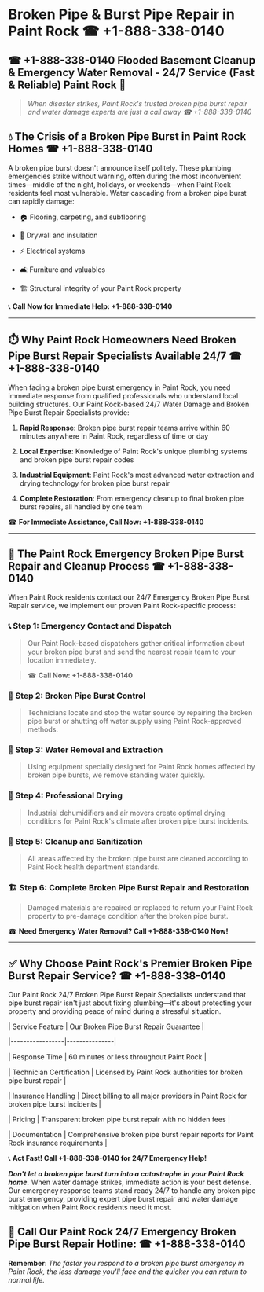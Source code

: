 # Broken Pipe & Burst Pipe Repair in Paint Rock ☎ +1-888-338-0140  
## ☎ +1-888-338-0140 Flooded Basement Cleanup & Emergency Water Removal - 24/7 Service (Fast & Reliable) Paint Rock 🚨  

> *When disaster strikes, Paint Rock's trusted broken pipe burst repair and water damage experts are just a call away ☎ +1-888-338-0140*  

## 💧 The Crisis of a Broken Pipe Burst in Paint Rock Homes ☎ +1-888-338-0140  

A broken pipe burst doesn't announce itself politely. These plumbing emergencies strike without warning, often during the most inconvenient times—middle of the night, holidays, or weekends—when Paint Rock residents feel most vulnerable. Water cascading from a broken pipe burst can rapidly damage:  

* 🏠 Flooring, carpeting, and subflooring  
* 🧱 Drywall and insulation  
* ⚡ Electrical systems  
* 🛋️ Furniture and valuables  
* 🏗️ Structural integrity of your Paint Rock property  

📞 **Call Now for Immediate Help: +1-888-338-0140**  

---  

## ⏱️ Why Paint Rock Homeowners Need Broken Pipe Burst Repair Specialists Available 24/7 ☎ +1-888-338-0140  

When facing a broken pipe burst emergency in Paint Rock, you need immediate response from qualified professionals who understand local building structures. Our Paint Rock-based 24/7 Water Damage and Broken Pipe Burst Repair Specialists provide:  

1. **Rapid Response**: Broken pipe burst repair teams arrive within 60 minutes anywhere in Paint Rock, regardless of time or day  
2. **Local Expertise**: Knowledge of Paint Rock's unique plumbing systems and broken pipe burst repair codes  
3. **Industrial Equipment**: Paint Rock's most advanced water extraction and drying technology for broken pipe burst repair  
4. **Complete Restoration**: From emergency cleanup to final broken pipe burst repairs, all handled by one team  

☎ **For Immediate Assistance, Call Now: +1-888-338-0140**  

---  

## 🔧 The Paint Rock Emergency Broken Pipe Burst Repair and Cleanup Process ☎ +1-888-338-0140  

When Paint Rock residents contact our 24/7 Emergency Broken Pipe Burst Repair service, we implement our proven Paint Rock-specific process:  

### 📞 Step 1: Emergency Contact and Dispatch  
> Our Paint Rock-based dispatchers gather critical information about your broken pipe burst and send the nearest repair team to your location immediately.  
> ☎ **Call Now: +1-888-338-0140**  

### 🚿 Step 2: Broken Pipe Burst Control  
> Technicians locate and stop the water source by repairing the broken pipe burst or shutting off water supply using Paint Rock-approved methods.  

### 🌊 Step 3: Water Removal and Extraction  
> Using equipment specially designed for Paint Rock homes affected by broken pipe bursts, we remove standing water quickly.  

### 💨 Step 4: Professional Drying  
> Industrial dehumidifiers and air movers create optimal drying conditions for Paint Rock's climate after broken pipe burst incidents.  

### 🧼 Step 5: Cleanup and Sanitization  
> All areas affected by the broken pipe burst are cleaned according to Paint Rock health department standards.  

### 🏗️ Step 6: Complete Broken Pipe Burst Repair and Restoration  
> Damaged materials are repaired or replaced to return your Paint Rock property to pre-damage condition after the broken pipe burst.  

☎ **Need Emergency Water Removal? Call +1-888-338-0140 Now!**  

---  

## ✅ Why Choose Paint Rock's Premier Broken Pipe Burst Repair Service? ☎ +1-888-338-0140  

Our Paint Rock 24/7 Broken Pipe Burst Repair Specialists understand that pipe burst repair isn't just about fixing plumbing—it's about protecting your property and providing peace of mind during a stressful situation.  

| Service Feature | Our Broken Pipe Burst Repair Guarantee |  
|-----------------|---------------|  
| Response Time | 60 minutes or less throughout Paint Rock |  
| Technician Certification | Licensed by Paint Rock authorities for broken pipe burst repair |  
| Insurance Handling | Direct billing to all major providers in Paint Rock for broken pipe burst incidents |  
| Pricing | Transparent broken pipe burst repair with no hidden fees |  
| Documentation | Comprehensive broken pipe burst repair reports for Paint Rock insurance requirements |  

📞 **Act Fast! Call +1-888-338-0140 for 24/7 Emergency Help!**  

***Don't let a broken pipe burst turn into a catastrophe in your Paint Rock home.*** When water damage strikes, immediate action is your best defense. Our emergency response teams stand ready 24/7 to handle any broken pipe burst emergency, providing expert pipe burst repair and water damage mitigation when Paint Rock residents need it most.  

## 📱 Call Our Paint Rock 24/7 Emergency Broken Pipe Burst Repair Hotline: ☎ +1-888-338-0140  

**Remember**: *The faster you respond to a broken pipe burst emergency in Paint Rock, the less damage you'll face and the quicker you can return to normal life.*
